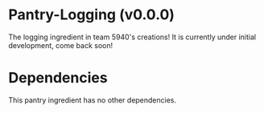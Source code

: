 # Pantry-Logging (v0.0.0)
The logging ingredient in team 5940's creations! It is currently under initial development, come back soon!

# Dependencies
This pantry ingredient has no other dependencies.